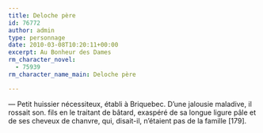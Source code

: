```yaml
---
title: Deloche père
id: 76772
author: admin
type: personnage
date: 2010-03-08T10:20:11+00:00
excerpt: Au Bonheur des Dames
rm_character_novel:
  - 75939
rm_character_name_main: Deloche père

---
```

— Petit huissier nécessiteux, établi à Briquebec. D&rsquo;une jalousie maladive, il rossait son. fils en le traitant de bâtard, exaspéré de sa longue ligure pâle et de ses cheveux de chanvre, qui, disait-il, n&rsquo;étaient pas de la famille [179]. 